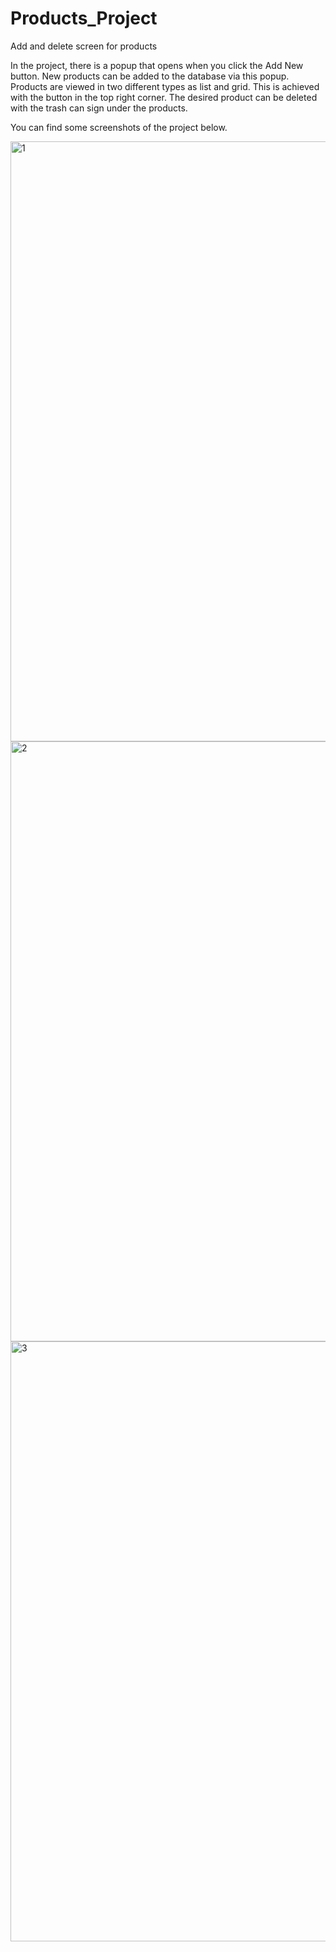 # Products_Project
 Add and delete screen for products
 
In the project, there is a popup that opens when you click the Add New button. New products can be added to the database via this popup. 
Products are viewed in two different types as list and grid. This is achieved with the button in the top right corner. 
The desired product can be deleted with the trash can sign under the products.

You can find some screenshots of the project below.

<img width="960" alt="1" src="https://user-images.githubusercontent.com/76444215/206454986-d0cc44b0-55f8-4c1e-8075-bed3f32ce2bd.png">

<img width="960" alt="2" src="https://user-images.githubusercontent.com/76444215/206454999-0da8227e-98a8-42f3-b672-8099010dcb8b.png">

<img width="960" alt="3" src="https://user-images.githubusercontent.com/76444215/206455019-6fa181b3-cc4c-4a65-a648-1c270f93eff9.png">
